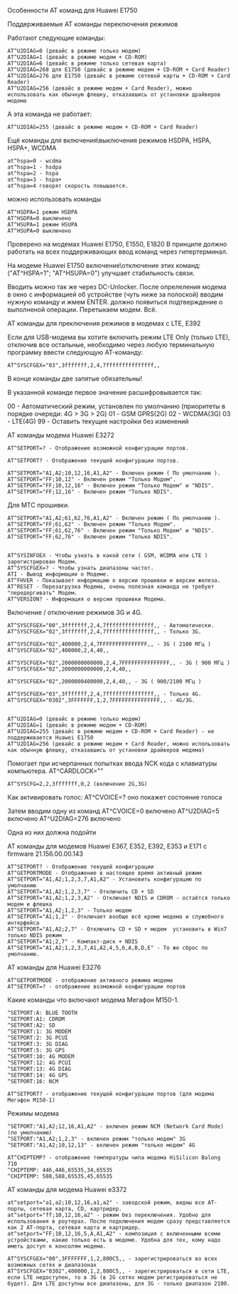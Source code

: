 Особенности AT команд для Huawei E1750

Поддерживаемые АТ команды переключения режимов

Работают следующие команды:

    AT^U2DIAG=0 (девайс в режиме только модем)
    AT^U2DIAG=1 (девайс в режиме модем + CD-ROM)
    AT^U2DIAG=6 (девайс в режиме только сетевая карта)
    AT^U2DIAG=268 для E1750 (девайс в режиме модем + CD-ROM + Card Reader)
    AT^U2DIAG=276 для E1750 (девайс в режиме сетевой карты + CD-ROM + Card Reader)
    AT^U2DIAG=256 (девайс в режиме модем + Card Reader), можно использовать как обычную флешку, отказавшись от установки драйверов модема

А эта команда не работает:

    AT^U2DIAG=255 (девайс в режиме модем + CD-ROM + Card Reader)


Ещё команды для включения\выключения
режимов HSDPA, HSPA, HSPA+, WCDMA

    at^hspa=0 - wcdma
    at^hspa=1 - hsdpa
    at^hspa=2 - hspa
    at^hspa=3 - hspa+
    at^hspa=4 говорят скорость повышается.

можно использовать команды

    AT^HSDPA=1 режим HSDPA
    AT^HSDPA=0 выключено
    AT^HSUPA=1 режим HSUPA
    AT^HSUPA=0 выключено

Проверено на модемах Huawei E1750, E1550, E1820
В принципе должно работать на всех
поддерживающих ввод команд через гипертерминал.

На модеме Huawei E1750 включение\отключение
этих команд: ("AT^HSPA=1"; "AT^HSUPA=0")
улучшает стабильность связи.

Вводить можно так же через DC-Unlocker. После
опрелеления модема в окно с информацией об
устройстве (чуть ниже за полоской) вводим нужную
команду и жмем ENTER. должно появиться
подтверждение о выполненой операции.
Перетыкаем модем. Всё.


AT команды для преключения режимов в модемах с LTE, E392

Если для USB-модема вы хотите включить режим LTE Only (только LTE), отключив все остальные, необходимо через любую терминальную программу ввести следующую AT-команду:

    AT^SYSCFGEX="03",3fffffff,2,4,7fffffffffffffff,,

В конце команды две запятые обязательны!

В указанной команде первое значение расшифровывается так:

00 - Автоматический режим, установлен по умолчанию (приоритеты в порядке очереди: 4G > 3G > 2G)
01 - GSM GPRS(2G)
02 - WCDMA(3G)
03 - LTE(4G)
99 - Оставить текущие настройки без изменений

AT команды модема Huawei E3272

    AT^SETPORT=? - Отображение возможной конфигурации портов.

    AT^SETPORT? - Отображение текущей конфигурации портов.

    AT^SETPORT="A1,A2;10,12,16,A1,A2" - Включен режим ( По умолчанию ).
    AT^SETPORT="FF;10,12" - Включен режим "Только Модем".
    AT^SETPORT="FF;10,12,16" - Включен режим "Только Модем" и "NDIS".
    AT^SETPORT="FF;12,16" - Включен режим "Только NDIS".

Для МТС прошивки.

    AT^SETPORT="A1,A2;61,62,76,A1,A2" - Включен режим ( По умолчанию ).
    AT^SETPORT="FF;61,62" - Включен режим "Только Модем".
    AT^SETPORT="FF;61,62,76" - Включен режим "Только Модем" и "NDIS".
    AT^SETPORT="FF;62,76" - Включен режим "Только NDIS".


    AT^SYSINFOEX - Чтобы узнать в какой сети ( GSM, WCDMA или LTE ) зарегистрирован Модем.
    AT^SYSCFGEX=? - Чтобы узнать диапазоны частот.
    ATI - Вывод информации о Модеме.
    AT^FHVER - Показывает информацию о версии прошивки и версии железа.
    AT^RESET - Перезагрузка Модема, очень полезная команда не требует "передергивать" Модем.
    AT^VERSION? - Информация о версии прошивки Модема.

Включение / отключение режимов 3G и 4G.

    AT^SYSCFGEX="00",3fffffff,2,4,7fffffffffffffff,, - Автоматически.
    AT^SYSCFGEX="02",3fffffff,2,4,7fffffffffffffff,, - Только 3G.

    AT^SYSCFGEX="02",400000,2,4,7FFFFFFFFFFFFFFF,, - 3G ( 2100 МГц )
    AT^SYSCFGEX="02",400000,2,4,40,,

    AT^SYSCFGEX="02",2000000000000,2,4,7FFFFFFFFFFFFFFF,, - 3G ( 900 МГц )
    AT^SYSCFGEX="02",2000000000000,2,4,40,,

    AT^SYSCFGEX="02",2000000400000,2,4,40,, - 3G ( 900/2100 МГц )

    AT^SYSCFGEX="03",3fffffff,2,4,7fffffffffffffff,, - Только 4G.
    AT^SYSCFGEX="0302",3FFFFFFF,1,2,7FFFFFFFFFFFFFFF,, - 4G/3G.


    AT^U2DIAG=0 (девайс в режиме только модем)
    AT^U2DIAG=1 (девайс в режиме модем + CD-ROM)
    AT^U2DIAG=255 (девайс в режиме модем + CD-ROM + Card Reader) - не поддерживается Huawei E1750
    AT^U2DIAG=256 (девайс в режиме модем + Card Reader, можно использовать как обычную флешку, отказавшись от установки драйверов модема)

Помогает при исчерпанных попытках ввода NCK кода
с клавиатуры компьютера.
    AT^CARDLOCK=""

    AT^SYSCFG=2,2,3fffffff,0,2 (включение 2G,3G)

Как активировать голос:
    AT^CVOICE=? оно покажет состояние голоса

Затем вводим одну из команд
    AT^CVOICE=0 включено
    AT^U2DIAG=5 включено
    AT^U2DIAG=276 включено
    
Одна из них должна подойти

AT команды для модемов Huawei E367, E352, E392, E353 и E171 с firmware 21.156.00.00.143

    AT^SETPORT? - Отображение текущей конфигурации
    AT^GETPORTMODE - Отображение в настоящее время активный режим
    AT^SETPORT="A1,A2;1,2,3,7,A1,A2" - Установить конфигурацию по умолчанию
    AT^SETPORT="A1,A2;1,2,3,7" - Отключить CD + SD
    AT^SETPORT="A1,A2;1,2,3,A2" - Отключает NDIS и CDROM - остаётся только модем и флешка
    AT^SETPORT="A1,A2;1,2,3" - Только модем
    AT^SETPORT="A1;1,2" - Отключает вообще всё кроме модема и служебного интерфейса
    AT^SETPORT="A1,A2;2,7" - Отключить CD + SD + модем  установить в Win7 только NDIS режим
    AT^SETPORT="A1;2,7" - Компакт-диск + NDIS
    AT^SETPORT="A1,A2;1,2,3,7,A1,A2,4,5,6,A,B,D,E" - То же сброс по умолчанию.

AT команды для Huawei E3276

    AT^GETPORTMODE - отображение активного режима модема
    AT^SETPORT=? - отображение возможной конфигурации портов

Какие команды что включают модема Мегафон М150-1.

    ^SETPORT:A: BLUE TOOTH
    ^SETPORT:A1: CDROM
    ^SETPORT:A2: SD
    ^SETPORT:1: 3G MODEM
    ^SETPORT:2: 3G PCUI
    ^SETPORT:3: 3G DIAG
    ^SETPORT:5: 3G GPS
    ^SETPORT:10: 4G MODEM
    ^SETPORT:12: 4G PCUI
    ^SETPORT:13: 4G DIAG
    ^SETPORT:14: 4G GPS
    ^SETPORT:16: NCM

    AT^SETPORT? - отображение текущей конфигурации портов (для модема Мегафон М150-1)

Режимы модема

    ^SETPORT:"A1,A2;12,16,A1,A2" - включен режим NCM (Network Card Mode) (по умолчанию)
    ^SETPORT:"A1,A2;1,2,3" - включен режим "только модем" 3G
    ^SETPORT:"A1,A2;10,12,13" - включен режим "только модем" 4G

    AT^CHIPTEMP? - отображение температуры чипа модема HiSilicon Balong 710
    ^CHIPTEMP: 446,446,65535,34,65535
    ^CHIPTEMP: 588,588,65535,45,65535

AT команды для модема Huawei e3372

    at^setport="a1,a2;10,12,16,a1,a2" - заводской режим, видны все АТ-порты, сетевая карта, CD, картридер.
    at^setport="ff;10,12,16,a2" - режим без переключения. Удобно для использования в роутерах. После подключения модем сразу представляется как 2 АТ-порта, сетевая карта и картридер.
    at^setport="FF;10,12,16,5,A,A1,A2" - композиция с включенными всеми устройствами, какие только есть в модеме. Удобна для тех, кому надо иметь доступ к консолям модема.

    AT^SYSCFGEX="00",3FFFFFFF,1,2,800C5,, - зарегистрироваться во всех возможных сетях и диапазонах
    AT^SYSCFGEX="0302",400000,1,2,800C5,, - зарегистрироваться в сети LTE, если LTE недоступен, то в 3G (в 2G сетях модем регистрироваться не будет). Для LTE доступны все диапазоны, для 3G - только диапазон 2100.